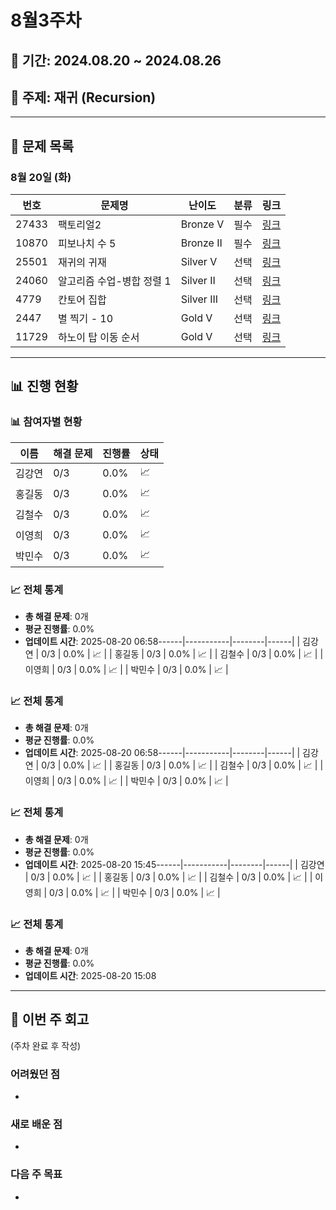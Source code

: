 # 8월3주차

## 📅 기간: 2024.08.20 ~ 2024.08.26

## 🎯 주제: 재귀 (Recursion)

---

## 📝 문제 목록

### 8월 20일 (화)
| 번호 | 문제명 | 난이도 | 분류 | 링크 |
|------|---------|--------|------|------|
| 27433 | 팩토리얼2 | Bronze V | 필수 | [링크](https://www.acmicpc.net/problem/27433) |
| 10870 | 피보나치 수 5 | Bronze II | 필수 | [링크](https://www.acmicpc.net/problem/10870) |
| 25501 | 재귀의 귀재 | Silver V | 선택 | [링크](https://www.acmicpc.net/problem/25501) |
| 24060 | 알고리즘 수업-병합 정렬 1 | Silver II | 선택 | [링크](https://www.acmicpc.net/problem/24060) |
| 4779 | 칸토어 집합 | Silver III | 선택 | [링크](https://www.acmicpc.net/problem/4779) |
| 2447 | 별 찍기 - 10 | Gold V | 선택 | [링크](https://www.acmicpc.net/problem/2447) |
| 11729 | 하노이 탑 이동 순서 | Gold V | 선택 | [링크](https://www.acmicpc.net/problem/11729) |

---

## 📊 진행 현황

### 📊 참여자별 현황
| 이름 | 해결 문제 | 진행률 | 상태 |
|------|-----------|--------|------|
| 김강연 | 0/3 | 0.0% | 📈 |
| 홍길동 | 0/3 | 0.0% | 📈 |
| 김철수 | 0/3 | 0.0% | 📈 |
| 이영희 | 0/3 | 0.0% | 📈 |
| 박민수 | 0/3 | 0.0% | 📈 |

### 📈 전체 통계
- **총 해결 문제**: 0개
- **평균 진행률**: 0.0%
- **업데이트 시간**: 2025-08-20 06:58------|-----------|--------|------|
| 김강연 | 0/3 | 0.0% | 📈 |
| 홍길동 | 0/3 | 0.0% | 📈 |
| 김철수 | 0/3 | 0.0% | 📈 |
| 이영희 | 0/3 | 0.0% | 📈 |
| 박민수 | 0/3 | 0.0% | 📈 |

### 📈 전체 통계
- **총 해결 문제**: 0개
- **평균 진행률**: 0.0%
- **업데이트 시간**: 2025-08-20 06:58------|-----------|--------|------|
| 김강연 | 0/3 | 0.0% | 📈 |
| 홍길동 | 0/3 | 0.0% | 📈 |
| 김철수 | 0/3 | 0.0% | 📈 |
| 이영희 | 0/3 | 0.0% | 📈 |
| 박민수 | 0/3 | 0.0% | 📈 |

### 📈 전체 통계
- **총 해결 문제**: 0개
- **평균 진행률**: 0.0%
- **업데이트 시간**: 2025-08-20 15:45------|-----------|--------|------|
| 김강연 | 0/3 | 0.0% | 📈 |
| 홍길동 | 0/3 | 0.0% | 📈 |
| 김철수 | 0/3 | 0.0% | 📈 |
| 이영희 | 0/3 | 0.0% | 📈 |
| 박민수 | 0/3 | 0.0% | 📈 |

### 📈 전체 통계
- **총 해결 문제**: 0개
- **평균 진행률**: 0.0%
- **업데이트 시간**: 2025-08-20 15:08

---

## 💬 이번 주 회고
(주차 완료 후 작성)

### 어려웠던 점
- 

### 새로 배운 점
- 

### 다음 주 목표
-